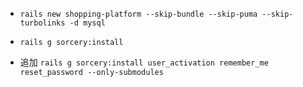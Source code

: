 * `rails new shopping-platform --skip-bundle --skip-puma --skip-turbolinks -d mysql`

* `rails g sorcery:install`

* 追加 `rails g sorcery:install user_activation remember_me reset_password --only-submodules`
